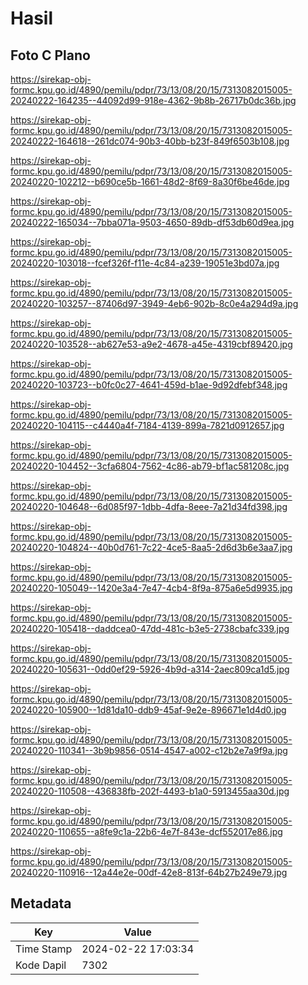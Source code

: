 # Hasil

## Foto C Plano

https://sirekap-obj-formc.kpu.go.id/4890/pemilu/pdpr/73/13/08/20/15/7313082015005-20240222-164235--44092d99-918e-4362-9b8b-26717b0dc36b.jpg

https://sirekap-obj-formc.kpu.go.id/4890/pemilu/pdpr/73/13/08/20/15/7313082015005-20240222-164618--261dc074-90b3-40bb-b23f-849f6503b108.jpg

https://sirekap-obj-formc.kpu.go.id/4890/pemilu/pdpr/73/13/08/20/15/7313082015005-20240220-102212--b690ce5b-1661-48d2-8f69-8a30f6be46de.jpg

https://sirekap-obj-formc.kpu.go.id/4890/pemilu/pdpr/73/13/08/20/15/7313082015005-20240222-165034--7bba071a-9503-4650-89db-df53db60d9ea.jpg

https://sirekap-obj-formc.kpu.go.id/4890/pemilu/pdpr/73/13/08/20/15/7313082015005-20240220-103018--fcef326f-f11e-4c84-a239-19051e3bd07a.jpg

https://sirekap-obj-formc.kpu.go.id/4890/pemilu/pdpr/73/13/08/20/15/7313082015005-20240220-103257--87406d97-3949-4eb6-902b-8c0e4a294d9a.jpg

https://sirekap-obj-formc.kpu.go.id/4890/pemilu/pdpr/73/13/08/20/15/7313082015005-20240220-103528--ab627e53-a9e2-4678-a45e-4319cbf89420.jpg

https://sirekap-obj-formc.kpu.go.id/4890/pemilu/pdpr/73/13/08/20/15/7313082015005-20240220-103723--b0fc0c27-4641-459d-b1ae-9d92dfebf348.jpg

https://sirekap-obj-formc.kpu.go.id/4890/pemilu/pdpr/73/13/08/20/15/7313082015005-20240220-104115--c4440a4f-7184-4139-899a-7821d0912657.jpg

https://sirekap-obj-formc.kpu.go.id/4890/pemilu/pdpr/73/13/08/20/15/7313082015005-20240220-104452--3cfa6804-7562-4c86-ab79-bf1ac581208c.jpg

https://sirekap-obj-formc.kpu.go.id/4890/pemilu/pdpr/73/13/08/20/15/7313082015005-20240220-104648--6d085f97-1dbb-4dfa-8eee-7a21d34fd398.jpg

https://sirekap-obj-formc.kpu.go.id/4890/pemilu/pdpr/73/13/08/20/15/7313082015005-20240220-104824--40b0d761-7c22-4ce5-8aa5-2d6d3b6e3aa7.jpg

https://sirekap-obj-formc.kpu.go.id/4890/pemilu/pdpr/73/13/08/20/15/7313082015005-20240220-105049--1420e3a4-7e47-4cb4-8f9a-875a6e5d9935.jpg

https://sirekap-obj-formc.kpu.go.id/4890/pemilu/pdpr/73/13/08/20/15/7313082015005-20240220-105418--daddcea0-47dd-481c-b3e5-2738cbafc339.jpg

https://sirekap-obj-formc.kpu.go.id/4890/pemilu/pdpr/73/13/08/20/15/7313082015005-20240220-105631--0dd0ef29-5926-4b9d-a314-2aec809ca1d5.jpg

https://sirekap-obj-formc.kpu.go.id/4890/pemilu/pdpr/73/13/08/20/15/7313082015005-20240220-105900--1d81da10-ddb9-45af-9e2e-896671e1d4d0.jpg

https://sirekap-obj-formc.kpu.go.id/4890/pemilu/pdpr/73/13/08/20/15/7313082015005-20240220-110341--3b9b9856-0514-4547-a002-c12b2e7a9f9a.jpg

https://sirekap-obj-formc.kpu.go.id/4890/pemilu/pdpr/73/13/08/20/15/7313082015005-20240220-110508--436838fb-202f-4493-b1a0-5913455aa30d.jpg

https://sirekap-obj-formc.kpu.go.id/4890/pemilu/pdpr/73/13/08/20/15/7313082015005-20240220-110655--a8fe9c1a-22b6-4e7f-843e-dcf552017e86.jpg

https://sirekap-obj-formc.kpu.go.id/4890/pemilu/pdpr/73/13/08/20/15/7313082015005-20240220-110916--12a44e2e-00df-42e8-813f-64b27b249e79.jpg


## Metadata

| Key        | Value               |
| ---------- | ------------------- |
| Time Stamp | 2024-02-22 17:03:34 |
| Kode Dapil | 7302                |



